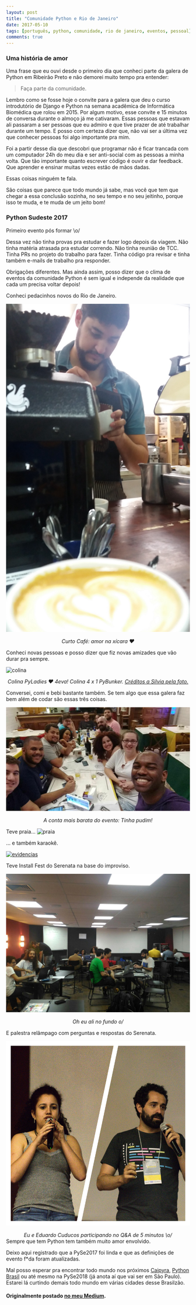 ```yaml
---
layout: post
title: "Comunidade Python e Rio de Janeiro"
date: 2017-05-10
tags: [português, python, comunidade, rio de janeiro, eventos, pessoal]
comments: true
---
```


### Uma história de amor

Uma frase que eu ouvi desde o primeiro dia que conheci parte da galera de Python em Ribeirão Preto e não demorei muito tempo pra entender:

> Faça parte da comunidade.

Lembro como se fosse hoje o convite para a galera que deu o curso introdutório de Django e Python na semana acadêmica de Informática Biomédica que rolou em 2015.
Por algum motivo, esse convite e 15 minutos de conversa durante o almoço já me cativaram. Essas pessoas que estavam ali passaram a ser pessoas que eu admiro e que tive prazer de até trabalhar durante um tempo. E posso com certeza dizer que, não vai ser a última vez que conhecer pessoas foi algo importante pra mim.

Foi a partir desse dia que descobri que programar não é ficar trancada com um computador 24h do meu dia e ser anti-social com as pessoas a minha volta. Que tão importante quanto escrever código é ouvir e dar feedback. Que aprender e ensinar muitas vezes estão de mãos dadas.

Essas coisas ninguém te fala.

São coisas que parece que todo mundo já sabe, mas você que tem que chegar a essa conclusão sozinha, no seu tempo e no seu jeitinho, porque isso te muda, e te muda de um jeito bom!

### Python Sudeste 2017
Primeiro evento pós formar \o/

Dessa vez não tinha provas pra estudar e fazer logo depois da viagem. Não tinha matéria atrasada pra estudar correndo. Não tinha reunião de TCC. Tinha PRs no projeto do trabalho para fazer. Tinha código pra revisar e tinha também e-mails de trabalho pra responder.

Obrigações diferentes. Mas ainda assim, posso dizer que o clima de eventos da comunidade Python é sem igual e independe da realidade que cada um precisa voltar depois!

Conheci pedacinhos novos do Rio de Janeiro.

![barista do curto](/images/comunidade-python-rio/barista-curto.jpg)
<center>
<i>Curto Café: amor na xícara ❤️ </i>
</center>

Conheci novas pessoas e posso dizer que fiz novas amizades que vão durar pra sempre.

![colina](https://instagram.fcgh15-1.fna.fbcdn.net/t51.2885-15/e35/18298544_1398738180213158_7723597765221023744_n.jpg)
<center>
<i>Colina PyLadies ❤ 4eva! Colina 4 x 1 PyBunker. <a href="https://www.instagram.com/p/BTwoBTZgjXi/">Créditos a Silvia pela foto.</a></i>
</center>

Conversei, comi e bebi bastante também. Se tem algo que essa galera faz bem além de codar são essas três coisas.

![foto do pós com a conta mais barata](/images/comunidade-python-rio/conta-mais-barata.jpg)
<center>
<i>A conta mais barata do evento: Tinha pudim!</i>
</center>

Teve praia…
![praia](https://instagram.fcgh15-1.fna.fbcdn.net/t51.2885-15/e35/18298931_1328846967194867_2670741832954019840_n.jpg)

… e também karaokê.

[![evidencias](https://instagram.fcgh15-1.fna.fbcdn.net/t51.2885-15/e15/18298644_1575047612513430_7166806189311787008_n.jpg)](https://instagram.fcgh15-1.fna.fbcdn.net/t50.2886-16/18385266_1438770409531201_8263087791227797504_n.mp4)

Teve Install Fest do Serenata na base do improviso.

![sprints](/images/comunidade-python-rio/sprints-pyse.jpg)
<center>
<i>Oh eu ali no fundo o/</i>
</center>

E palestra relâmpago com perguntas e respostas do Serenata.

![eu e cuducos](/images/comunidade-python-rio/jess-cuducos-q-a-pyse.png)
<center>
<i>Eu e Eduardo Cuducos participando no Q&A de 5 minutos \o/</i>
</center>
Sempre que tem Python tem também muito amor envolvido.

Deixo aqui registrado que a PySe2017 foi linda e que as definições de evento f\*da foram atualizadas.

Mal posso esperar pra encontrar todo mundo nos próximos [Caipyra](http://caipyra.python.org.br/), [Python Brasil](http://2017.pythonbrasil.org.br/) ou até mesmo na PySe2018 (já anota aí que vai ser em São Paulo). Estarei lá curtindo demais todo mundo em várias cidades desse Brasilzão.

#### Originalmente postado [no meu Medium](https://medium.com/@jessicatemporal/comunidade-python-e-rio-de-janeiro-ae3f56f867ab).